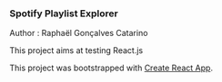### Spotify Playlist Explorer
Author : Raphaël Gonçalves Catarino

This project aims at testing React.js


This project was bootstrapped with [Create React App](https://github.com/facebook/create-react-app).
